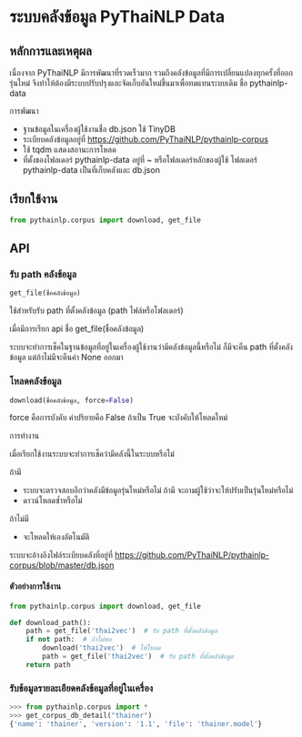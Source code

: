 # ระบบคลังข้อมูล PyThaiNLP Data

## หลักการและเหตุผล

เนื่องจาก PyThaiNLP มีการพัฒนาที่รวดเร็วมาก รวมถึงคลังข้อมูลที่มีการเปลี่ยนแปลงทุกครั้งที่ออกรุ่นใหม่ จึงทำให้ต้องมีระบบปรับปรุงและจัดเก็บอันใหม่ขึ้นมาเพื่อทดแทนระบบเดิม ชื่อ pythainlp-data

การพัฒนา

- ฐานข้อมูลในเครื่องผู้ใช้งานชื่อ db.json ใช้ TinyDB
- ระเบียบคลังข้อมูลอยู่ที่  https://github.com/PyThaiNLP/pythainlp-corpus
- ใช้ tqdm แสดงสถานะการโหลด
- ที่ตั้งของโฟลเดอร์ pythainlp-data อยู่ที่ ~ หรือโฟลเดอร์หลักของผู้ใช้ โฟลเดอร์ pythainlp-data เป็นที่เก็บคลังและ db.json

## เรียกใช้งาน

```python
from pythainlp.corpus import download, get_file
```

## API

### รับ path คลังข้อมูล

```python
get_file(ชื่อคลังข้อมูล)
```

ใช้สำหรับรับ path ที่ตั้งคลังข้อมูล (path ไฟล์หรือโฟลเดอร์)

เมื่อมีการเรียก api ชื่อ get_file(ชื่อคลังข้อมูล)

ระบบจะทำการเช็คในฐานข้อมูลที่อยู่ในเครื่องผู้ใช้งานว่ามีคลังข้อมูลนี้หรือไม่ ก็มีจะคืน path ที่ตั้งคลังข้อมูล แต่ถ้าไม่มีจะคืนค่า None ออกมา

### โหลดคลังข้อมูล

```python
download(ชื่อคลังข้อมูล, force=False)
```

force คือการบังคับ ค่าปริยายคือ False ถ้าเป็น True จะบังคับให้โหลดใหม่

การทำงาน

เมื่อเรียกใช้งานระบบจะทำการเช็คว่ามีคลังนี้ในระบบหรือไม่

ถ้ามี

- ระบบจะตรวจสอบอีกว่าคลังมีข้อมูลรุ่นใหม่หรือไม่ ถ้ามี จะถามผู้ใช้ว่าจะให้ปรับเป็นรุ่นใหม่หรือไม่
- ดาวน์โหลดซ้ำหรือไม่

ถ้าไม่มี

- จะโหลดให้เองอัตโนมัติ

ระบบจะอ้างอิงไฟล์ระเบียบคลังที่อยู่ที่ https://github.com/PyThaiNLP/pythainlp-corpus/blob/master/db.json

#### ตัวอย่างการใช้งาน

```python
from pythainlp.corpus import download, get_file

def download_path():
	path = get_file('thai2vec')  # รับ path ที่ตั้งคลังข้อมูล
	if not path:  # ถ้าไม่พบ
		download('thai2vec')  # ให้โหลด
		path = get_file('thai2vec')  # รับ path ที่ตั้งคลังข้อมูล
	return path
```

### รับข้อมูลรายละเอียดคลังข้อมูลที่อยู่ในเครื่อง

```python
>>> from pythainlp.corpus import *
>>> get_corpus_db_detail("thainer")
{'name': 'thainer', 'version': '1.1', 'file': 'thainer.model'}
